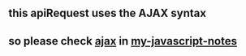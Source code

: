 ## this apiRequest uses the AJAX syntax

## so please check [ajax](https://www.google.com) in [my-javascript-notes](https://www.google.com)


